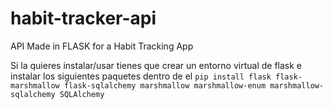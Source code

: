 # habit-tracker-api
API Made in FLASK for a Habit Tracking App

Si la quieres instalar/usar tienes que crear un entorno virtual de flask e instalar los siguientes paquetes dentro de el
`pip install flask flask-marshmallow flask-sqlalchemy marshmallow marshmallow-enum marshmallow-sqlalchemy SQLAlchemy`
